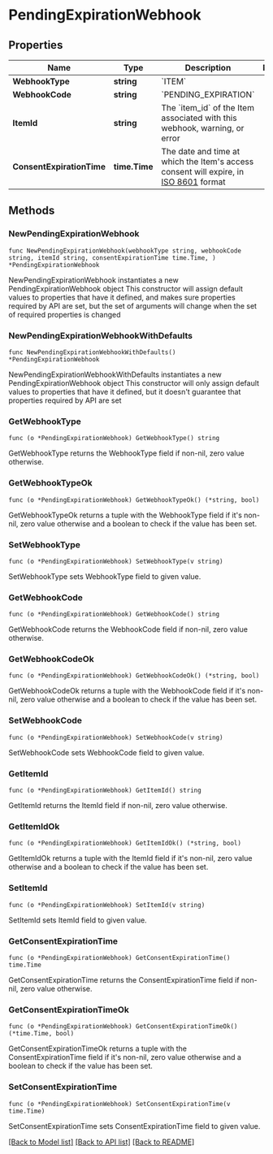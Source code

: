 # PendingExpirationWebhook

## Properties

Name | Type | Description | Notes
------------ | ------------- | ------------- | -------------
**WebhookType** | **string** | &#x60;ITEM&#x60; | 
**WebhookCode** | **string** | &#x60;PENDING_EXPIRATION&#x60; | 
**ItemId** | **string** | The &#x60;item_id&#x60; of the Item associated with this webhook, warning, or error | 
**ConsentExpirationTime** | **time.Time** | The date and time at which the Item&#39;s access consent will expire, in [ISO 8601](https://wikipedia.org/wiki/ISO_8601) format | 

## Methods

### NewPendingExpirationWebhook

`func NewPendingExpirationWebhook(webhookType string, webhookCode string, itemId string, consentExpirationTime time.Time, ) *PendingExpirationWebhook`

NewPendingExpirationWebhook instantiates a new PendingExpirationWebhook object
This constructor will assign default values to properties that have it defined,
and makes sure properties required by API are set, but the set of arguments
will change when the set of required properties is changed

### NewPendingExpirationWebhookWithDefaults

`func NewPendingExpirationWebhookWithDefaults() *PendingExpirationWebhook`

NewPendingExpirationWebhookWithDefaults instantiates a new PendingExpirationWebhook object
This constructor will only assign default values to properties that have it defined,
but it doesn't guarantee that properties required by API are set

### GetWebhookType

`func (o *PendingExpirationWebhook) GetWebhookType() string`

GetWebhookType returns the WebhookType field if non-nil, zero value otherwise.

### GetWebhookTypeOk

`func (o *PendingExpirationWebhook) GetWebhookTypeOk() (*string, bool)`

GetWebhookTypeOk returns a tuple with the WebhookType field if it's non-nil, zero value otherwise
and a boolean to check if the value has been set.

### SetWebhookType

`func (o *PendingExpirationWebhook) SetWebhookType(v string)`

SetWebhookType sets WebhookType field to given value.


### GetWebhookCode

`func (o *PendingExpirationWebhook) GetWebhookCode() string`

GetWebhookCode returns the WebhookCode field if non-nil, zero value otherwise.

### GetWebhookCodeOk

`func (o *PendingExpirationWebhook) GetWebhookCodeOk() (*string, bool)`

GetWebhookCodeOk returns a tuple with the WebhookCode field if it's non-nil, zero value otherwise
and a boolean to check if the value has been set.

### SetWebhookCode

`func (o *PendingExpirationWebhook) SetWebhookCode(v string)`

SetWebhookCode sets WebhookCode field to given value.


### GetItemId

`func (o *PendingExpirationWebhook) GetItemId() string`

GetItemId returns the ItemId field if non-nil, zero value otherwise.

### GetItemIdOk

`func (o *PendingExpirationWebhook) GetItemIdOk() (*string, bool)`

GetItemIdOk returns a tuple with the ItemId field if it's non-nil, zero value otherwise
and a boolean to check if the value has been set.

### SetItemId

`func (o *PendingExpirationWebhook) SetItemId(v string)`

SetItemId sets ItemId field to given value.


### GetConsentExpirationTime

`func (o *PendingExpirationWebhook) GetConsentExpirationTime() time.Time`

GetConsentExpirationTime returns the ConsentExpirationTime field if non-nil, zero value otherwise.

### GetConsentExpirationTimeOk

`func (o *PendingExpirationWebhook) GetConsentExpirationTimeOk() (*time.Time, bool)`

GetConsentExpirationTimeOk returns a tuple with the ConsentExpirationTime field if it's non-nil, zero value otherwise
and a boolean to check if the value has been set.

### SetConsentExpirationTime

`func (o *PendingExpirationWebhook) SetConsentExpirationTime(v time.Time)`

SetConsentExpirationTime sets ConsentExpirationTime field to given value.



[[Back to Model list]](../README.md#documentation-for-models) [[Back to API list]](../README.md#documentation-for-api-endpoints) [[Back to README]](../README.md)


